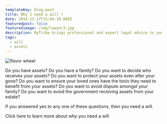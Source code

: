 ```yaml
---
templateKey: blog-post
title: Why I need a will ?
date: 2016-12-17T15:04:10.000Z
featuredpost: false
featuredimage: /img/lawyer3.jpg
description: MyTribe brings professional and expert legal advice to your doorstep. No need to take time out of your busy schedule, with MyTirbe you pick a time and place that suits you and one of our lawyers will take care of the rest!
tags:
  - will
  - assets
---
```


![flavor wheel](/img/lawyer3.jpg)

Do you have assets? Do you have a family? Do you want to decide who receives your assets? Do you want to protect your assets even after your gone? Do you want to ensure your loved ones have the tools they need to benefit from your assets? Do you want to avoid dispute amongst your family? Do you want to avoid the government receiving assets from your estate?

If you answered yes to any one of these questions, then you need a will.

Click here to learn more about why you need a will
